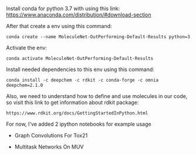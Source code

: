 Install conda for python 3.7 with using this link:  
    https://www.anaconda.com/distribution/#download-section

  

After that create a env using this command:

  

    conda create --name MoleculeNet-OutPerforming-Default-Results python=3

  

Activate the env:

  

    conda activate MoleculeNet-OutPerforming-Default-Results

  
  

Install needed dependencies to this env using this command:

  

    conda install -c deepchem -c rdkit -c conda-forge -c omnia deepchem=2.1.0

Also, we need to understand how to define and use molecules in our code, so visit this link to get information about rdkit package:

    https://www.rdkit.org/docs/GettingStartedInPython.html

  

For now, I've added 2 ipython notebooks for example usage

- Graph Convolutions For Tox21

- Multitask Networks On MUV